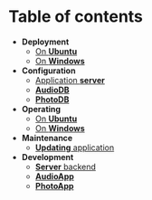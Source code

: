 # Table of contents

* **Deployment**
  * [On **Ubuntu**](deployment_on_ubuntu.md)
  * [On **Windows**](deployment_on_windows.md)
* **Configuration**
  * [Application **server**](config.md)  
  * [**AudioDB**](config_audiodb.md)  
  * [**PhotoDB**](config_photodb.md)    
* **Operating**
  * [On **Ubuntu**](operating_on_ubuntu.md)
  * [On **Windows**](operating_on_windows.md)
* **Maintenance**
  * [**Updating** application](update.md)
* **Development**
  * [**Server** backend](../AudioApp/README.md)
  * [**AudioApp**](../AudioApp/README.md)
  * [**PhotoApp**](../PhotoApp/README.md)  